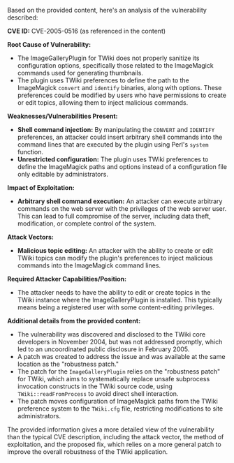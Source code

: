 Based on the provided content, here's an analysis of the vulnerability described:

**CVE ID:** CVE-2005-0516 (as referenced in the content)

**Root Cause of Vulnerability:**

*   The ImageGalleryPlugin for TWiki does not properly sanitize its configuration options, specifically those related to the ImageMagick commands used for generating thumbnails.
*   The plugin uses TWiki preferences to define the path to the ImageMagick `convert` and `identify` binaries, along with options. These preferences could be modified by users who have permissions to create or edit topics, allowing them to inject malicious commands.

**Weaknesses/Vulnerabilities Present:**

*   **Shell command injection:** By manipulating the `CONVERT` and `IDENTIFY` preferences, an attacker could insert arbitrary shell commands into the command lines that are executed by the plugin using Perl's `system` function.
*   **Unrestricted configuration:** The plugin uses TWiki preferences to define the ImageMagick paths and options instead of a configuration file only editable by administrators.

**Impact of Exploitation:**

*   **Arbitrary shell command execution:** An attacker can execute arbitrary commands on the web server with the privileges of the web server user. This can lead to full compromise of the server, including data theft, modification, or complete control of the system.

**Attack Vectors:**

*   **Malicious topic editing:** An attacker with the ability to create or edit TWiki topics can modify the plugin's preferences to inject malicious commands into the ImageMagick command lines.

**Required Attacker Capabilities/Position:**

*   The attacker needs to have the ability to edit or create topics in the TWiki instance where the ImageGalleryPlugin is installed. This typically means being a registered user with some content-editing privileges.

**Additional details from the provided content:**

*   The vulnerability was discovered and disclosed to the TWiki core developers in November 2004, but was not addressed promptly, which led to an uncoordinated public disclosure in February 2005.
*   A patch was created to address the issue and was available at the same location as the "robustness patch."
*   The patch for the `ImageGalleryPlugin` relies on the "robustness patch" for TWiki, which aims to systematically replace unsafe subprocess invocation constructs in the TWiki source code, using `TWiki::readFromProcess` to avoid direct shell interaction.
*   The patch moves configuration of ImageMagick paths from the TWiki preference system to the `TWiki.cfg` file, restricting modifications to site administrators.

The provided information gives a more detailed view of the vulnerability than the typical CVE description, including the attack vector, the method of exploitation, and the proposed fix, which relies on a more general patch to improve the overall robustness of the TWiki application.